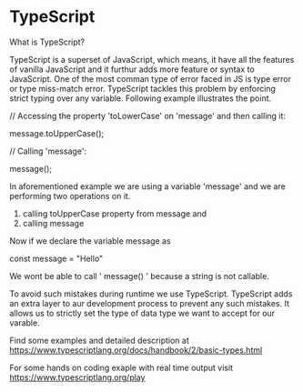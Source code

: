 # TypeScript

What is TypeScript?

TypeScript is a superset of JavaScript, which means, it have all the features of vanilla JavaScript and it furthur adds more feature or syntax to JavaScript. One of the most comman type of error faced in JS is type error or type miss-match error. TypeScript tackles this problem by enforcing strict typing over any variable. Following example illustrates the point.

// Accessing the property 'toLowerCase' on 'message' and then calling it:

message.toUpperCase();

// Calling 'message':

message();

In aforementioned example we are using a variable 'message' and we are performing two operations on it.
1. calling toUpperCase property from message and
2. calling message

Now if we declare the variable message as 

const message = "Hello"

We wont be able to call ' message() ' because a string is not callable.

To avoid such mistakes during runtime we use TypeScript. TypeScript adds an extra layer to aur development process to prevent any such mistakes.
It allows us to strictly set the type of data type we want to accept for our varable.

Find some examples and detailed description at 
https://www.typescriptlang.org/docs/handbook/2/basic-types.html

For some hands on coding exaple with real time output visit
https://www.typescriptlang.org/play
